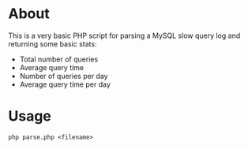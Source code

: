 # About

This is a very basic PHP script for parsing a MySQL slow query log and returning some basic stats:

* Total number of queries
* Average query time
* Number of queries per day
* Average query time per day

# Usage

`php parse.php <filename>`